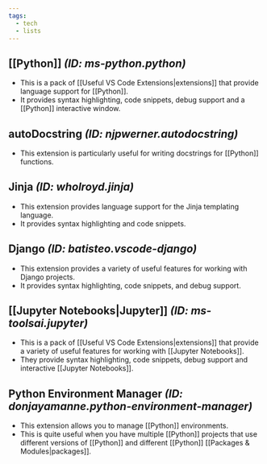 ```yaml
---
tags:
  - tech
  - lists
---
```


## [[Python]] *(ID: ms-python.python)*

- This is a pack of [[Useful VS Code Extensions|extensions]] that provide language support for [[Python]].
- It provides syntax highlighting, code snippets, debug support and a [[Python]] interactive window.

## autoDocstring *(ID: njpwerner.autodocstring)*

- This extension is particularly useful for writing docstrings for [[Python]] functions.

## Jinja *(ID: wholroyd.jinja)*

- This extension provides language support for the Jinja templating language.
- It provides syntax highlighting and code snippets.

## Django *(ID: batisteo.vscode-django)*

- This extension provides a variety of useful features for working with Django projects.
- It provides syntax highlighting, code snippets, and debug support.

## [[Jupyter Notebooks|Jupyter]] *(ID: ms-toolsai.jupyter)*

- This is a pack of [[Useful VS Code Extensions|extensions]] that provide a variety of useful features for working with [[Jupyter Notebooks]].
- They provide syntax highlighting, code snippets, debug support and interactive [[Jupyter Notebooks]].

## Python Environment Manager *(ID: donjayamanne.python-environment-manager)*

- This extension allows you to manage [[Python]] environments.
- This is quite useful when you have multiple [[Python]] projects that use different versions of [[Python]] and different [[Python]] [[Packages & Modules|packages]].